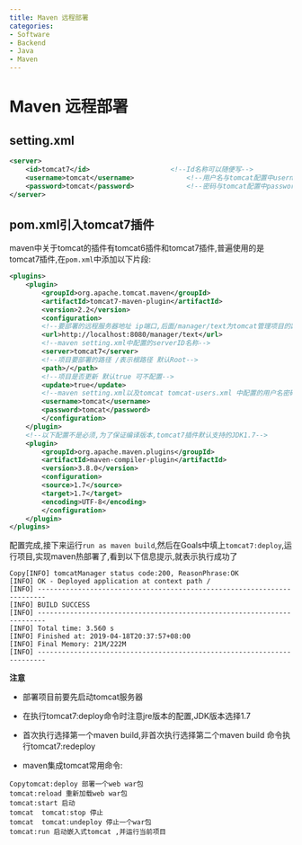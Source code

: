 ```yaml
---
title: Maven 远程部署
categories:
- Software
- Backend
- Java
- Maven
---
```

# Maven 远程部署

## setting.xml

```xml
<server>
    <id>tomcat7</id>					<!--Id名称可以随便写-->
    <username>tomcat</username>				<!--用户名与tomcat配置中username相同-->
    <password>tomcat</password>				<!--密码与tomcat配置中password相同-->
</server>
```

## pom.xml引入tomcat7插件

maven中关于tomcat的插件有tomcat6插件和tomcat7插件,普遍使用的是tomcat7插件,在`pom.xml`中添加以下片段:

```xml
<plugins>
	<plugin>
        <groupId>org.apache.tomcat.maven</groupId>
        <artifactId>tomcat7-maven-plugin</artifactId>
        <version>2.2</version>
        <configuration>
        <!--要部署的远程服务器地址 ip端口,后面/manager/text为tomcat管理项目的路径不能改变-->
        <url>http://localhost:8080/manager/text</url>
        <!--maven setting.xml中配置的serverID名称-->
        <server>tomcat7</server>
        <!--项目要部署的路径 /表示根路径 默认Root-->
        <path>/</path>
        <!--项目是否更新 默认true 可不配置-->
        <update>true</update>
        <!--maven setting.xml以及tomcat tomcat-users.xml 中配置的用户名密码-->
        <username>tomcat</username>
        <password>tomcat</password>
        </configuration>
	</plugin>
	<!--以下配置不是必须,为了保证编译版本,tomcat7插件默认支持的JDK1.7-->
    <plugin>
        <groupId>org.apache.maven.plugins</groupId>
        <artifactId>maven-compiler-plugin</artifactId>
        <version>3.8.0</version>
        <configuration>
        <source>1.7</source>
        <target>1.7</target>
        <encoding>UTF-8</encoding>
        </configuration>
    </plugin>
</plugins>
```

配置完成,接下来运行`run as maven build`,然后在Goals中填上`tomcat7:deploy`,运行项目,实现maven热部署了,看到以下信息提示,就表示执行成功了

```
Copy[INFO] tomcatManager status code:200, ReasonPhrase:OK
[INFO] OK - Deployed application at context path /
[INFO] ------------------------------------------------------------------------
[INFO] BUILD SUCCESS
[INFO] ------------------------------------------------------------------------
[INFO] Total time: 3.560 s
[INFO] Finished at: 2019-04-18T20:37:57+08:00
[INFO] Final Memory: 21M/222M
[INFO] ------------------------------------------------------------------------
```

**注意**

- 部署项目前要先启动tomcat服务器
- 在执行tomcat7:deploy命令时注意jre版本的配置,JDK版本选择1.7
- 首次执行选择第一个maven build,非首次执行选择第二个maven build 命令执行tomcat7:redeploy

- maven集成tomcat常用命令:

```
Copytomcat:deploy 部署一个web war包
tomcat:reload 重新加载web war包
tomcat:start 启动
tomcat  tomcat:stop 停止
tomcat  tomcat:undeploy 停止一个war包
tomcat:run 启动嵌入式tomcat ,并运行当前项目
```